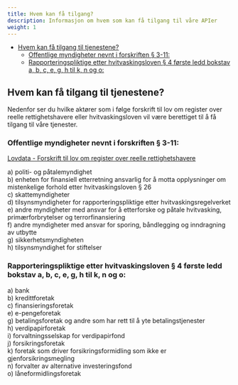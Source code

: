 ```yaml
---
title: Hvem kan få tilgang?
description: Informasjon om hvem som kan få tilgang til våre APIer
weight: 1
---
```


<!-- TOC -->
  * [Hvem kan få tilgang til tjenestene?](#hvem-kan-få-tilgang-til-tjenestene)
    * [Offentlige myndigheter nevnt i forskriften § 3-11:](#offentlige-myndigheter-nevnt-i-forskriften--3-11)
    * [Rapporteringspliktige etter hvitvaskingsloven § 4 første ledd bokstav a, b, c, e, g, h til k, n og o:](#rapporteringspliktige-etter-hvitvaskingsloven--4-første-ledd-bokstav-a-b-c-e-g-h-til-k-n-og-o)
<!-- TOC -->

## Hvem kan få tilgang til tjenestene?

Nedenfor ser du hvilke aktører som i følge forskrift til lov om register over reelle rettighetshavere eller
hvitvaskingsloven vil være berettiget til å få tilgang til våre tjenester.

### Offentlige myndigheter nevnt i forskriften § 3-11:

[Lovdata - Forskrift til lov om register over reelle rettighetshavere](https://lovdata.no/dokument/SF/forskrift/2021-06-21-2056?q=reelle%20rettighetshavere)

a) politi- og påtalemyndighet  
b) enheten for finansiell etterretning ansvarlig for å motta opplysninger om mistenkelige forhold etter
hvitvaskingsloven § 26  
c) skattemyndigheter  
d) tilsynsmyndigheter for rapporteringspliktige etter hvitvaskingsregelverket  
e) andre myndigheter med ansvar for å etterforske og påtale hvitvasking, primærforbrytelser og terrorfinansiering  
f) andre myndigheter med ansvar for sporing, båndlegging og inndragning av utbytte  
g) sikkerhetsmyndigheten  
h) tilsynsmyndighet for stiftelser

### Rapporteringspliktige etter hvitvaskingsloven § 4 første ledd bokstav a, b, c, e, g, h til k, n og o:

a) bank  
b) kredittforetak  
c) finansieringsforetak  
e) e-pengeforetak  
g) betalingsforetak og andre som har rett til å yte betalingstjenester  
h) verdipapirforetak  
i) forvaltningsselskap for verdipapirfond  
j) forsikringsforetak  
k) foretak som driver forsikringsformidling som ikke er gjenforsikringsmegling  
n) forvalter av alternative investeringsfond  
o) låneformidlingsforetak